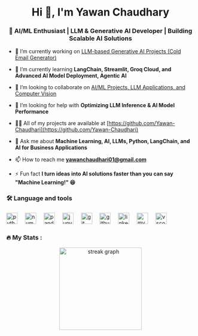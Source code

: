 <h1 align="center">Hi 👋, I'm Yawan Chaudhary</h1>
<h3 align="center">🚀 AI/ML Enthusiast | LLM & Generative AI Developer | Building Scalable AI Solutions</h3>

- 🔭 I’m currently working on [LLM-based Generative AI Projects (Cold Email Generator)](https://github.com/Yawan-Chaudhari/Cold_Email_Generator)

- 🌱 I’m currently learning **LangChain, Streamlit, Groq Cloud, and Advanced AI Model Deployment, Agentic AI**

- 👯 I’m looking to collaborate on [AI/ML Projects, LLM Applications, and Computer Vision](https://github.com/Yawan-Chaudhari/Linkedin_post_generator-Geni-Ai-project)

- 🤝 I’m looking for help with **Optimizing LLM Inference & AI Model Performance**

- 👨‍💻 All of my projects are available at [https://github.com/Yawan-Chaudhari](https://github.com/Yawan-Chaudhari)

- 💬 Ask me about **Machine Learning, AI, LLMs, Python, LangChain, and AI for Business Applications**

- 📫 How to reach me **yawanchaudhari01@gmail.com**

- ⚡ Fun fact **I turn ideas into AI solutions faster than you can say "Machine Learning!" 😆**

###

<h3 align="left">🛠 Language and tools</h3>

###

<div align="left">
  <img src="https://cdn.jsdelivr.net/gh/devicons/devicon/icons/python/python-original.svg" height="30" alt="python logo"  />
  <img width="12" />
  <img src="https://cdn.jsdelivr.net/gh/devicons/devicon/icons/numpy/numpy-original.svg" height="30" alt="numpy logo"  />
  <img width="12" />
  <img src="https://cdn.jsdelivr.net/gh/devicons/devicon/icons/pandas/pandas-original.svg" height="30" alt="pandas logo"  />
  <img width="12" />
  <img src="https://cdn.jsdelivr.net/gh/devicons/devicon/icons/jupyter/jupyter-original.svg" height="30" alt="jupyter logo"  />
  <img width="12" />
  <img src="https://cdn.jsdelivr.net/gh/devicons/devicon/icons/git/git-original.svg" height="30" alt="git logo"  />
  <img width="12" />
  <img src="https://cdn.jsdelivr.net/gh/devicons/devicon/icons/github/github-original.svg" height="30" alt="github logo"  />
  <img width="12" />
  <img src="https://cdn.jsdelivr.net/gh/devicons/devicon/icons/linkedin/linkedin-original.svg" height="30" alt="linkedin logo"  />
  <img width="12" />
  <img src="https://cdn.jsdelivr.net/gh/devicons/devicon/icons/mysql/mysql-original.svg" height="30" alt="mysql logo"  />
  <img width="12" />
  <img src="https://cdn.jsdelivr.net/gh/devicons/devicon/icons/vscode/vscode-original.svg" height="30" alt="vscode logo"  />
</div>

###

<h3 align="left">🔥 My Stats :</h3>

<div align="center">
  <img src="https://streak-stats.demolab.com?user=Yawan-Chaudhari&locale=en&mode=daily&theme=dark&hide_border=false&border_radius=5&order=3" height="220" alt="streak graph" />
</div>

###
